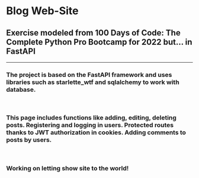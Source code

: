 # Blog Web-Site

## Exercise modeled from 100 Days of Code: The Complete Python Pro Bootcamp for 2022 but... in FastAPI
---
### The project is based on the FastAPI framework and uses libraries such as starlette_wtf and sqlalchemy to work with database. 
<br>

### This page includes functions like adding, editing, deleting posts. Registering and logging in users. Protected routes thanks to JWT authorization in cookies. Adding comments to posts by users.
<br>

### Working on letting show site to the world!

